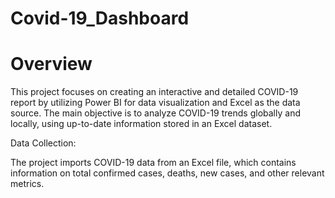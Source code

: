 # Covid-19_Dashboard
# Overview
This project focuses on creating an interactive and detailed COVID-19 report by utilizing Power BI for data visualization and Excel as the data source. The main objective is to analyze COVID-19 trends globally and locally, using up-to-date information stored in an Excel dataset.

Data Collection:

The project imports COVID-19 data from an Excel file, which contains information on total confirmed cases, deaths, new cases, and other relevant metrics.

